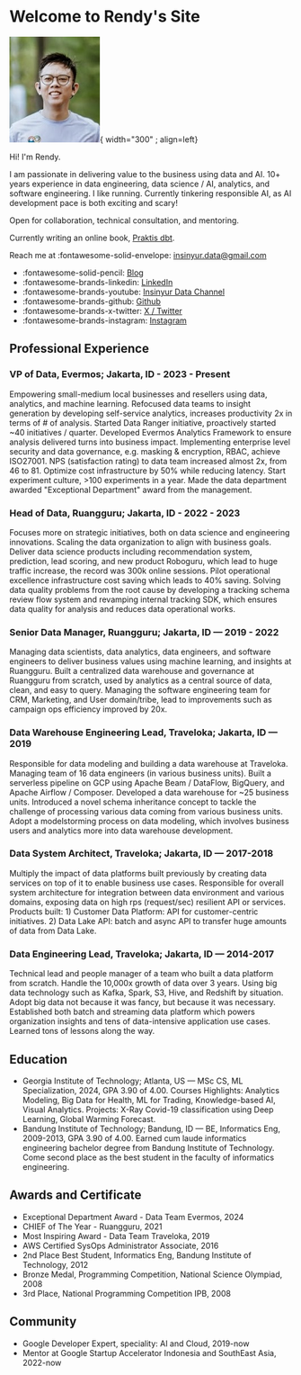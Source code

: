 # Welcome to Rendy's Site
![Rendy B. Junior](/assets/images/foto.jpg){ width="300" ; align=left}

Hi! I'm Rendy.

I am passionate in delivering value to the business using data and AI. 10+ years experience in data engineering, data science / AI, analytics, and software engineering. I like running. Currently tinkering responsible AI, as AI development pace is both exciting and scary!

Open for collaboration, technical consultation, and mentoring.

Currently writing an online book, [Praktis dbt](https://praktisdbt.rendybjunior.com/).

Reach me at :fontawesome-solid-envelope: [insinyur.data@gmail.com](mailto:insinyur.data@gmail.com)

<div class="grid cards" markdown>

* :fontawesome-solid-pencil: [Blog](/blog)
* :fontawesome-brands-linkedin: [LinkedIn](https://www.linkedin.com/in/rendybjunior/)
* :fontawesome-brands-youtube: [Insinyur Data Channel](https://www.youtube.com/c/InsinyurData)
* :fontawesome-brands-github: [Github](https://github.com/rendybjunior)
* :fontawesome-brands-x-twitter: [X / Twitter](https://x.com/rendybjunior)
* :fontawesome-brands-instagram: [Instagram](https://www.instagram.com/rendybjunior/)
</div>

## Professional Experience

### VP of Data, Evermos; Jakarta, ID - 2023 - Present

Empowering small-medium local businesses and resellers using data, analytics, and machine learning. Refocused data teams to insight generation by developing self-service analytics, increases productivity 2x in terms of # of analysis. Started Data Ranger initiative, proactively started ~40 initiatives / quarter. Developed Evermos Analytics Framework to ensure analysis delivered turns into business impact. Implementing enterprise level security and data governance, e.g. masking & encryption, RBAC, achieve ISO27001. NPS (satisfaction rating) to data team increased almost 2x, from 46 to 81. Optimize cost infrastructure by 50% while reducing latency. Start experiment culture, >100 experiments in a year. Made the data department awarded "Exceptional Department" award from the management.

### Head of Data, Ruangguru; Jakarta, ID - 2022 - 2023

Focuses more on strategic initiatives, both on data science and engineering innovations. Scaling the data organization to align with business goals. Deliver data science products including recommendation system, prediction, lead scoring, and new product Roboguru, which lead to huge traffic increase, the record was 300k online sessions. Pilot operational excellence infrastructure cost saving which leads to 40% saving. Solving data quality problems from the root cause by developing a tracking schema review flow system and revamping internal tracking SDK, which ensures data quality for analysis and reduces data operational works.

### Senior Data Manager, Ruangguru; Jakarta, ID — 2019 - 2022
Managing data scientists, data analytics, data engineers, and software engineers to deliver business values using machine learning, and insights at Ruangguru. Built a centralized data warehouse and governance at Ruangguru from scratch, used by analytics as a central source of data, clean, and easy to query. Managing the software engineering team for CRM, Marketing, and User domain/tribe, lead to improvements such as campaign ops efficiency improved by 20x.

### Data Warehouse Engineering Lead, Traveloka; Jakarta, ID — 2019

Responsible for data modeling and building a data warehouse at Traveloka. Managing team of 16 data engineers (in various business units). Built a serverless pipeline on GCP using Apache Beam / DataFlow, BigQuery, and Apache Airflow / Composer. Developed a data warehouse for ~25 business units. Introduced a novel schema inheritance concept to tackle the challenge of processing various data coming from various business units. Adopt a modelstorming process on data modeling, which involves business users and analytics more into data warehouse development. 

### Data System Architect, Traveloka; Jakarta, ID — 2017-2018

Multiply the impact of data platforms built previously by creating data services on top of it to enable business use cases. Responsible for overall system architecture for integration between data environment and various domains, exposing data on high rps (request/sec) resilient API or services. Products built: 1) Customer Data Platform: API for customer-centric initiatives. 2) Data Lake API: batch and async API to transfer huge amounts of data from Data Lake.

### Data Engineering Lead, Traveloka; Jakarta, ID — 2014-2017 
Technical lead and people manager of a team who built a data platform from scratch. Handle the 10,000x growth of data over 3 years. Using big data technology such as Kafka, Spark, S3, Hive, and Redshift by situation. Adopt big data not because it was fancy, but because it was necessary. Established both batch and streaming data platform which powers organization insights and tens of data-intensive application use cases. Learned tons of lessons along the way. 

## Education
* Georgia Institute of Technology; Atlanta, US — MSc CS, ML Specialization, 2024, GPA 3.90 of 4.00. Courses Highlights: Analytics Modeling, Big Data for Health, ML for Trading, Knowledge-based AI, Visual Analytics. Projects: X-Ray Covid-19 classification using Deep Learning, Global Warming Forecast.
* Bandung Institute of Technology; Bandung, ID — BE, Informatics Eng, 2009-2013, GPA 3.90 of 4.00. Earned cum laude informatics engineering bachelor degree from Bandung Institute of Technology. Come second place as the best student in the faculty of informatics engineering. 

## Awards and Certificate
* Exceptional Department Award - Data Team Evermos, 2024
* CHIEF of The Year - Ruangguru, 2021
* Most Inspiring Award - Data Team Traveloka, 2019
* AWS Certified SysOps Administrator Associate, 2016
* 2nd Place Best Student, Informatics Eng, Bandung Institute of Technology, 2012
* Bronze Medal, Programming Competition, National Science Olympiad, 2008 
* 3rd Place, National Programming Competition IPB, 2008 

## Community
* Google Developer Expert, speciality: AI and Cloud, 2019-now
* Mentor at Google Startup Accelerator Indonesia and SouthEast Asia, 2022-now

